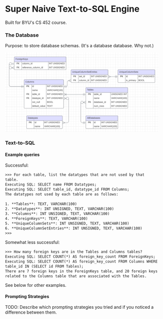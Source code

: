 # Super Naive Text-to-SQL Engine

Built for BYU's CS 452 course.

### The Database

Purpose: to store database schemas. (It's a database database. Why not.)

![alt-text](./ERD-no-RU.png)

### Text-to-SQL

#### Example queries

Successful:

```
>>> For each table, list the datatypes that are not used by that table.
Executing SQL: SELECT name FROM Datatypes;
Executing SQL: SELECT table_id, datatype_id FROM Columns;
The datatypes not used by each table are as follows:

1. **Tables**: TEXT, VARCHAR(100)
2. **Datatypes**: INT UNSIGNED, TEXT, VARCHAR(100)
3. **Columns**: INT UNSIGNED, TEXT, VARCHAR(100)
4. **ForeignKeys**: TEXT, VARCHAR(100)
5. **UniqueColumnSets**: INT UNSIGNED, TEXT, VARCHAR(100)
6. **UniqueColumnSetEntries**: INT UNSIGNED, TEXT, VARCHAR(100)
>>> 
```

Somewhat less successful:

```
>>> How many foreign keys are in the Tables and Columns tables?
Executing SQL: SELECT COUNT(*) AS foreign_key_count FROM ForeignKeys;
Executing SQL: SELECT COUNT(*) AS foreign_key_count FROM Columns WHERE table_id IN (SELECT id FROM Tables);
There are 7 foreign keys in the ForeignKeys table, and 20 foreign keys related to the Columns table that are associated with the Tables.
```

See below for other examples.

#### Prompting Strategies

TODO: Describe which prompting strategies you tried and if you noticed a difference between them.